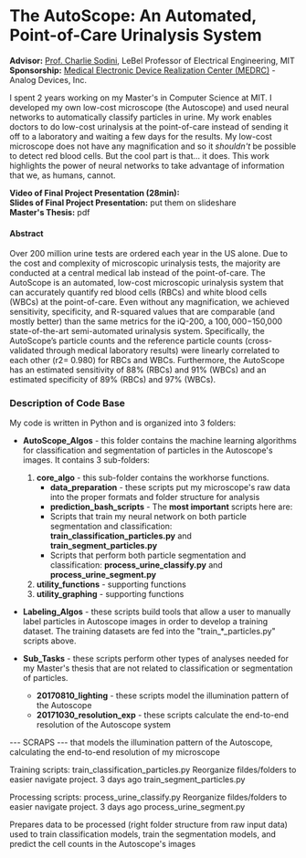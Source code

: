 # The AutoScope: An Automated, Point-of-Care Urinalysis System 
**Advisor:** [Prof. Charlie Sodini](http://imes.mit.edu/people/faculty/sodini-charles/), LeBel Professor of Electrical Engineering, MIT  
**Sponsorship:** [Medical Electronic Device Realization Center (MEDRC)](http://medrc.mit.edu/) - Analog Devices, Inc. 

I spent 2 years working on my Master's in Computer Science at MIT. I developed my own low-cost microscope (the Autoscope) and used neural networks to automatically classify particles in urine. My work enables doctors to do low-cost urinalysis at the point-of-care instead of sending it off to a laboratory and waiting a few days for the results. 
My low-cost microscope does not have any magnification and so it *shouldn't* be possible to detect red blood cells. But the cool part is that... it does. 
This work highlights the power of neural networks to take advantage of information that we, as humans, cannot. 


**Video of Final Project Presentation (28min):**   
**Slides of Final Project Presentation:** put them on slideshare  
**Master's Thesis:** pdf  

#### Abstract  
Over 200 million urine tests are ordered each year in the US alone. Due to the cost and complexity of microscopic urinalysis tests, the majority are conducted at a central medical lab instead of the point-of-care. The AutoScope is an automated, low-cost microscopic urinalysis system that can accurately quantify red blood cells (RBCs) and white blood cells (WBCs) at the point-of-care. Even without any magnification, we achieved sensitivity, specificity, and R-squared values that are comparable (and mostly better) than the same metrics for the iQ-200, a $100,000-$150,000 state-of-the-art semi-automated urinalysis system. Specifically, the AutoScope’s particle counts and the reference particle counts (cross-validated through medical laboratory results) were linearly correlated to each other (r2= 0.980) for RBCs and WBCs. Furthermore, the AutoScope has an estimated sensitivity of 88% (RBCs) and 91% (WBCs) and an estimated specificity of 89% (RBCs) and 97% (WBCs). 

  
### Description of Code Base
My code is written in Python and is organized into 3 folders: 

* **AutoScope_Algos** - this folder contains the machine learning algorithms for classification and segmentation of particles in the Autoscope's images. It contains 3 sub-folders:
  1. **core_algo** - this sub-folder contains the workhorse functions. 
      * **data_preparation** - these scripts put my microscope's raw data into the proper formats and folder structure for analysis 
      * **prediction_bash_scripts** - 
      The **most important** scripts here are: 
      * Scripts that train my neural network on both particle segmentation and classification: **train_classification_particles.py** and  **train_segment_particles.py**   
      * Scripts that perform both particle segmentation and classification: **process_urine_classify.py**	and **process_urine_segment.py** 
  2. **utility_functions** - supporting functions
  3. **utility_graphing** - supporting functions
  
* **Labeling_Algos** - these scripts build tools that allow a user to manually label particles in Autoscope images in order to develop a training dataset. The training datasets are fed into the "train_*_particles.py" scripts above. 

* **Sub_Tasks** - these scripts perform other types of analyses needed for my Master's thesis that are not related to classification or segmentation of particles. 
  * **20170810_lighting** - these scripts model the illumination pattern of the Autoscope
  * **20171030_resolution_exp** - these scripts calculate the end-to-end resolution of the Autoscope system



--- SCRAPS ---
that models the illumination pattern of the Autoscope, calculating the end-to-end resolution of my microscope 

  
  Training scripts: 
  train_classification_particles.py	Reorganize fildes/folders to easier navigate project.	3 days ago
train_segment_particles.py

Processing scripts: 
process_urine_classify.py	Reorganize fildes/folders to easier navigate project.	3 days ago
process_urine_segment.py

Prepares data to be processed (right folder structure from raw input data) 
used to train classification models, train the segmentation models, and predict the cell counts in the Autoscope's images


